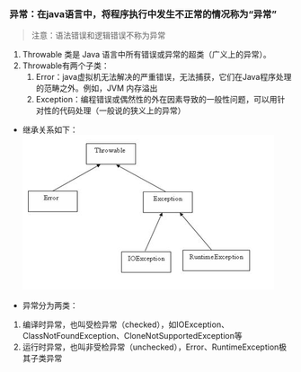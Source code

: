 ### 异常：在java语言中，将程序执行中发生不正常的情况称为“异常”
> 注意：语法错误和逻辑错误不称为异常

1. Throwable 类是 Java 语言中所有错误或异常的超类（广义上的异常）。
2. Throwable有两个子类：
    1. Error：java虚拟机无法解决的严重错误，无法捕获，它们在Java程序处理的范畴之外。例如，JVM 内存溢出
    2. Exception：编程错误或偶然性的外在因素导致的一般性问题，可以用针对性的代码处理（一般说的狭义上的异常）

+ 继承关系如下：    
![继承](./截图/继承.jpg)

+ 异常分为两类：
1. 编译时异常，也叫受检异常（checked），如IOException、ClassNotFoundException、CloneNotSupportedException等
2. 运行时异常，也叫非受检异常（unchecked），Error、RuntimeException极其子类异常


